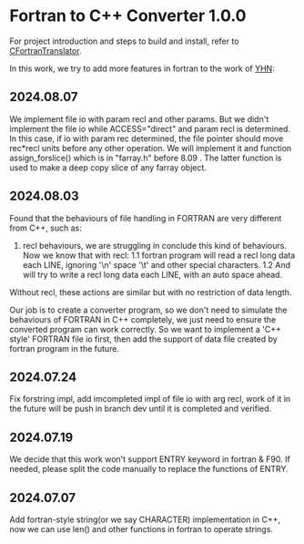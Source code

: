# Fortran to C++ Converter 1.0.0 
For project introduction and steps to build and install, refer to [CFortranTranslator](https://github.com/CalvinNeo/CFortranTranslator).

In this work, we try to add more features in fortran to the work of [YHN](https://github.com/YHN-ice/CFortranTranslator):


## 2024.08.07
We implement file io with param recl and other params. But we didn't implement the file io while ACCESS="direct" and param recl is determined. In this case, if io with param rec determined, the file pointer should move rec*recl units before any other operation. We will implement it and function assign_forslice() which is in "farray.h" before 8.09 . The latter function is used to make a deep copy slice of any farray object.



## 2024.08.03
Found that the behaviours of file handling in FORTRAN are very different from C++, such as:
1. recl behaviours, we are struggling in conclude this kind of behaviours. Now we know that with recl: 
1.1 fortran program will read a recl long data each LINE, ignoring '\n' space '\t' and other special characters. 
1.2 And will try to write a recl long data each LINE, with an auto space ahead.

Without recl, these actions are similar but with no restriction of data length.

Our job is to create a converter program, so we don't need to simulate the behaviours of FORTRAN in C++ completely, we just need to ensure the converted program can work correctly. So we want to implement a 'C++ style' FORTRAN file io first, then add the support of data file created by fortran program in the future.

## 2024.07.24
Fix forstring impl, add imcompleted impl of file io with arg recl, work of it in the future will be push in branch dev until it is completed and verified.

## 2024.07.19
We decide that this work won't support ENTRY keyword in fortran & F90. If needed, please split the code manually to replace the functions of ENTRY.

## 2024.07.07
Add fortran-style string(or we say CHARACTER) implementation in C++, now we can use len() and other functions in fortran to operate strings.
